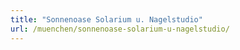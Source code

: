 ```yaml
---
title: "Sonnenoase Solarium u. Nagelstudio"
url: /muenchen/sonnenoase-solarium-u-nagelstudio/
---
```

